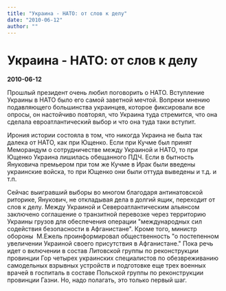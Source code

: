 ```yaml
---
title: "Украина - НАТО: от слов к делу"
date: "2010-06-12"
author: ""
---
```


# Украина - НАТО: от слов к делу

**2010-06-12** 

Прошлый президент очень любил поговорить о НАТО. Вступление Украины в НАТО было его самой заветной мечтой. Вопреки мнению подавляющего большинства украинцев, которое фиксировали все опросы, он настойчиво повторял, что Украина туда стремится, что она сделала евроатлантический выбор и что она туда таки вступит.

Ирония истории состояла в том, что никогда Украина не была так далека от НАТО, как при Ющенко. Если при Кучме был принят Меморандум о сотрудничестве между Украиной и НАТО, то при Ющенко Украина лишилась обещанного ПДЧ. Если в бытность Януковича премьером при том же Кучме в Ирак были введены украинские войска, то при Ющенко они были оттуда выведены и т.д. и т.п.

Сейчас выигравший выборы во многом благодаря антинатовской риторике, Янукович, не откладывая дела в долгий ящик, переходит от слов к делу. Между Украиной и Североатлантическим альянсом заключено соглашение о транзитной перевозке через территорию Украины грузов для обеспечения операции "международных сил содействия безопасности в Афганистане". Кроме того, министр обороны  М.Ежель проинформировал общественность "о постепенном увеличении Украиной своего присутствия в Афганистане." Пока речь идет о включении в состав Литовской группы по реконструкции провинции Гор четырех украинских специалистов по обезвреживанию самодельных взрывных устройств и подготовке еще трех военных врачей в госпиталь в составе Польской группы по реконструкции провинции Газни. Но, надо полагать, это только первый шаг.